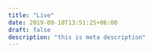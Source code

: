 ```yaml
---
title: "Live"
date: 2019-09-10T13:51:25+06:00
draft: false
description: "this is meta description"
---
```


